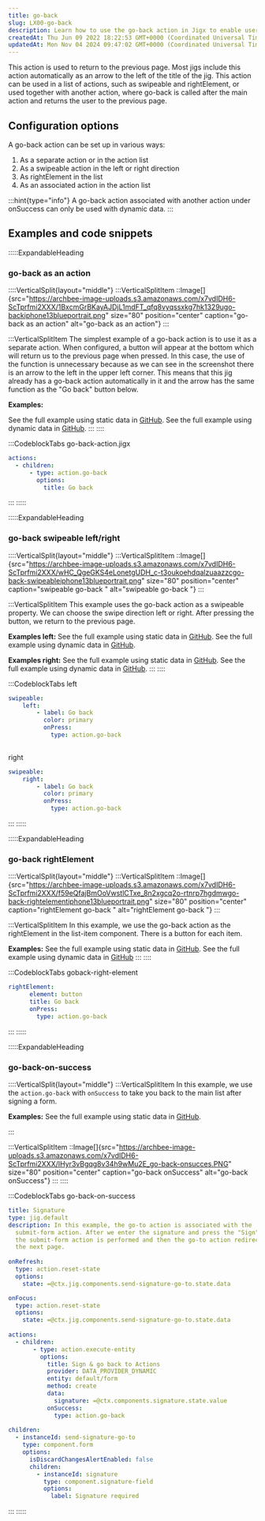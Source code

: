 ```yaml
---
title: go-back
slug: LX00-go-back
description: Learn how to use the go-back action in Jigx to enable users to easily navigate back to the previous page. This comprehensive document covers multiple setup options, including separate action, swipeable action, rightElement in the list, and associated acti
createdAt: Thu Jun 09 2022 18:22:53 GMT+0000 (Coordinated Universal Time)
updatedAt: Mon Nov 04 2024 09:47:02 GMT+0000 (Coordinated Universal Time)
---
```


This action is used to return to the previous page. Most jigs include this action automatically as an arrow to the left of the title of the jig. This action can be used in a list of actions, such as swipeable and rightElement, or used together with another action, where go-back is called after the main action and returns the user to the previous page.

## Configuration options

A go-back action can be set up in various ways:

1. As a separate action or in the action list
2. As a swipeable action in the left or right direction
3. As rightElement in the list
4. As an associated action in the action list

:::hint{type="info"}
A go-back action associated with another action under onSuccess can only be used with dynamic data.
:::

## Examples and code snippets

:::::ExpandableHeading

### go-back as an action

::::VerticalSplit{layout="middle"}
:::VerticalSplitItem
::Image[]{src="https://archbee-image-uploads.s3.amazonaws.com/x7vdIDH6-ScTprfmi2XXX/1BxcmGrBKayAJDjL1mdFT_qfq8vyqssxkg7hk1329ugo-backiphone13blueportrait.png" size="80"  position="center" caption="go-back as an action" alt="go-back as an action"}
:::

:::VerticalSplitItem
The simplest example of a go-back action is to use it as a separate action. When configured, a button will appear at the bottom which will return us to the previous page when pressed. In this case, the use of the function is unnecessary because as we can see in the screenshot there is an arrow to the left in the upper left corner. This means that this jig already has a go-back action automatically in it and the arrow has the same function as the "Go back" button below.

**Examples:**

See the full example using static data in [GitHub](https://github.com/jigx-com/jigx-samples/blob/main/quickstart/jigx-samples/jigs/jigx-actions/go-back/static-data/go-back-action/go-back-action.jigx).
See the full example using dynamic data in [GitHub](https://github.com/jigx-com/jigx-samples/blob/main/quickstart/jigx-samples/jigs/jigx-actions/go-back/dynamic-data/go-back-action/go-back-action-dynamic.jigx).
:::
::::

:::CodeblockTabs
go-back-action.jigx

```yaml
actions:
  - children:
      - type: action.go-back
        options:
          title: Go back
```

:::
:::::

:::::ExpandableHeading

### go-back swipeable left/right

::::VerticalSplit{layout="middle"}
:::VerticalSplitItem
::Image[]{src="https://archbee-image-uploads.s3.amazonaws.com/x7vdIDH6-ScTprfmi2XXX/wHC_QgeGKS4eLonetgUDH_c-t3oukoehdqalzuaazzcgo-back-swipeableiphone13blueportrait.png" size="80"  position="center" caption="swipeable go-back " alt="swipeable go-back "}
:::

:::VerticalSplitItem
This example uses the go-back action as a swipeable property. We can choose the swipe direction left or right. After pressing the button, we return to the previous page.

**Examples left:**
See the full example using static data in [GitHub](https://github.com/jigx-com/jigx-samples/blob/main/quickstart/jigx-samples/jigs/jigx-actions/go-back/static-data/go-back-swipeable/go-back-swipeable-left.jigx).
See the full example using dynamic data in [GitHub](https://github.com/jigx-com/jigx-samples/blob/main/quickstart/jigx-samples/jigs/jigx-actions/go-back/dynamic-data/go-back-swipeable/go-back-left-dynamic.jigx).

**Examples right:**
See the full example using static data in [GitHub](https://github.com/jigx-com/jigx-samples/blob/main/quickstart/jigx-samples/jigs/jigx-actions/go-back/static-data/go-back-swipeable/go-back-swipeable-right.jigx).
See the full example using dynamic data in [GitHub](https://github.com/jigx-com/jigx-samples/blob/main/quickstart/jigx-samples/jigs/jigx-actions/go-back/dynamic-data/go-back-swipeable/go-back-right-dynamic.jigx).
:::
::::

:::CodeblockTabs
left

```yaml
swipeable:
    left:
        - label: Go back
          color: primary
          onPress:
            type: action.go-back
            
```

right

```yaml
swipeable:
    right:
        - label: Go back
          color: primary
          onPress: 
            type: action.go-back
```

:::
:::::

:::::ExpandableHeading

### go-back rightElement

::::VerticalSplit{layout="middle"}
:::VerticalSplitItem
::Image[]{src="https://archbee-image-uploads.s3.amazonaws.com/x7vdIDH6-ScTprfmi2XXX/f59eQfajBmOoVwstlCTxe_8n2xgcq2o-rtnrp7hgdmwgo-back-rightelementiphone13blueportrait.png"  size="80" position="center" caption="rightElement go-back " alt="rightElement go-back "}
:::

:::VerticalSplitItem
In this example, we use the go-back action as the rightElement in the list-item component. There is a button for each item.

**Examples:**
See the full example using static data in [GitHub](https://github.com/jigx-com/jigx-samples/blob/main/quickstart/jigx-samples/jigs/jigx-actions/go-back/static-data/go-back-right-element/go-back-right-element.jigx).
See the full example using dynamic data in [GitHub](https://github.com/jigx-com/jigx-samples/blob/main/quickstart/jigx-samples/jigs/jigx-actions/go-back/dynamic-data/go-back-right-element/go-back-right-element-dynamic.jigx)
:::
::::

:::CodeblockTabs
goback-right-element

```yaml
rightElement: 
      element: button
      title: Go back
      onPress:
        type: action.go-back
```

:::
:::::

:::::ExpandableHeading

### go-back-on-success

::::VerticalSplit{layout="middle"}
:::VerticalSplitItem
In this example, we use the `action.go-back` with `onSuccess` to take you back to the main list after signing a form.

**Examples:**
See the full example using static data in [GitHub](https://github.com/jigx-com/jigx-samples/blob/main/quickstart/jigx-samples/jigs/jigx-actions/go-back/static-data/go-back-on-success/go-back-on-success.jigx).

:::

:::VerticalSplitItem
::Image[]{src="https://archbee-image-uploads.s3.amazonaws.com/x7vdIDH6-ScTprfmi2XXX/IHyr3vBgqg8v34h9wMu2E_go-back-onsucces.PNG" size="80" position="center" caption="go-back onSuccess" alt="go-back onSuccess"}
:::
::::

:::CodeblockTabs
go-back-on-success

```yaml
title: Signature
type: jig.default
description: In this example, the go-to action is associated with the
  submit-form action. After we enter the signature and press the "Sign" button,
  the submit-form action is performed and then the go-to action redirects us to
  the next page.
  
onRefresh: 
  type: action.reset-state
  options:
    state: =@ctx.jig.components.send-signature-go-to.state.data

onFocus: 
  type: action.reset-state
  options:
    state: =@ctx.jig.components.send-signature-go-to.state.data
    
actions:
  - children:
       - type: action.execute-entity
         options:
           title: Sign & go back to Actions
           provider: DATA_PROVIDER_DYNAMIC
           entity: default/form
           method: create
           data:
             signature: =@ctx.components.signature.state.value
           onSuccess: 
             type: action.go-back
   
children:
  - instanceId: send-signature-go-to
    type: component.form
    options:
      isDiscardChangesAlertEnabled: false
      children:
        - instanceId: signature
          type: component.signature-field
          options:
            label: Signature required         
```

:::
:::::
